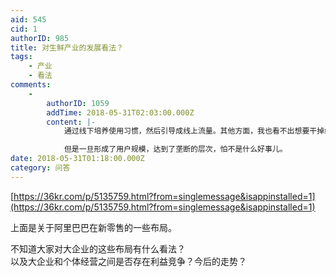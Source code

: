 ```yaml
---
aid: 545
cid: 1
authorID: 985
title: 对生鲜产业的发展看法？
tags:
    - 产业
    - 看法
comments:
    -
        authorID: 1059
        addTime: 2018-05-31T02:03:00.000Z
        content: |-
            通过线下培养使用习惯，然后引导成线上流量。其他方面，我也看不出想要干掉线下店铺的意思。不过确实弯道超车，对很多线下店铺造成了很大的影响。

            但是一旦形成了用户规模，达到了垄断的层次，怕不是什么好事儿。
date: 2018-05-31T01:18:00.000Z
category: 问答
---
```


[https://36kr.com/p/5135759.html?from=singlemessage&isappinstalled=1](https://36kr.com/p/5135759.html?from=singlemessage&isappinstalled=1)

上面是关于阿里巴巴在新零售的一些布局。

不知道大家对大企业的这些布局有什么看法？  
以及大企业和个体经营之间是否存在利益竞争？今后的走势？

